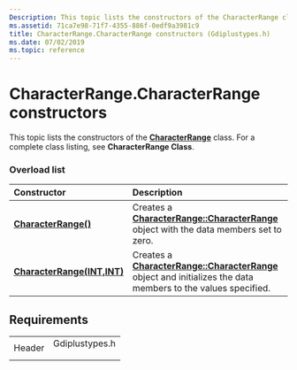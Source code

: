 ```yaml
---
Description: This topic lists the constructors of the CharacterRange class. For a complete class listing, see CharacterRange Class.
ms.assetid: 71ca7e98-71f7-4355-886f-0edf9a3981c9
title: CharacterRange.CharacterRange constructors (Gdiplustypes.h)
ms.date: 07/02/2019
ms.topic: reference
---
```


# CharacterRange.CharacterRange constructors

This topic lists the constructors of the [**CharacterRange**](https://msdn.microsoft.com/library/ms534426(v=VS.85).aspx) class. For a complete class listing, see **CharacterRange Class**.

### Overload list



| Constructor                                                                                   | Description                                                                                                                                                                                |
|:----------------------------------------------------------------------------------------------|:-------------------------------------------------------------------------------------------------------------------------------------------------------------------------------------------|
| [**CharacterRange()**](https://msdn.microsoft.com/library/ms536268(v=VS.85).aspx)                     | Creates a [**CharacterRange::CharacterRange**](https://msdn.microsoft.com/library/ms536268(v=VS.85).aspx) object with the data members set to zero.<br/>                                     |
| [**CharacterRange(INT,INT)**](https://msdn.microsoft.com/library/ms536269(v=VS.85).aspx) | Creates a [**CharacterRange::CharacterRange**](https://msdn.microsoft.com/library/ms536269(v=VS.85).aspx) object and initializes the data members to the values specified.<br/> |



## Requirements



|                   |                                                                                           |
|-------------------|-------------------------------------------------------------------------------------------|
| Header<br/> | <dl> <dt>Gdiplustypes.h</dt> </dl> |



 

 




